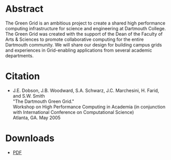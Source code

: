 # Abstract

The Green Grid is an ambitious project to create a shared high performance computing infrastructure for science and engineering at Dartmouth College. The Green Grid was created with the support of the Dean of the Faculty of Arts & Sciences to promote collaborative computing for the entire Dartmouth community. We will share our design for building campus grids and experiences in Grid-enabling applications from several academic departments.

# Citation

- J.E. Dobson, J.B. Woodward, S.A. Schwarz, J.C. Marchesini, H. Farid, and S.W. Smith  
  "The Dartmouth Green Grid."  
  Workshop on High Performance Computing in Academia (in conjunction with International Conference on Computational Science)  
  Atlanta, GA. May 2005

# Downloads
- [PDF](greengrid.pdf)
